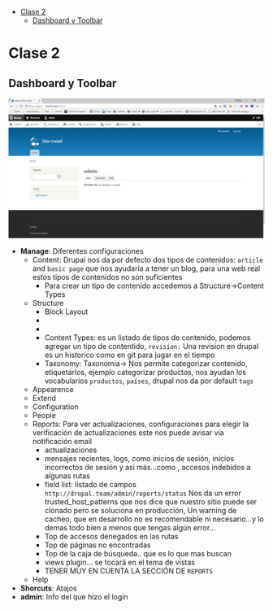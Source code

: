 - [Clase 2](#clase-2)
  - [Dashboard y Toolbar](#dashboard-y-toolbar)

# Clase 2

## Dashboard y Toolbar

![Dashboard](./assets/img/dashboard.png)

* **Manage**: Diferentes configuraciones
  * Content: Drupal nos da por defecto dos tipos de contenidos: `article` and `basic page` que nos ayudaría a tener un blog, para una web real estos tipos de contenidos no son suficientes
    * Para crear un tipo de contenido accedemos a Structure->Content Types
  * Structure
    * Block Layout
    * 
    * 
    * Content Types: es un listado de tipos de contenido, podemos agregar un tipo de contentido, `revision:` Una revision en drupal es un historico como en git para jugar en el tiempo
    * Taxonomy: Taxonomia-> Nos permite categorizar contenido, etiquetarlos, ejemplo categorizar productos, nos ayudan los vocabularios `productos`,  `países`, drupal nos da por default `tags`
  * Appearence
  * Extend
  * Configuration
  * People
  * Reports: Para ver actualizaciones, configuraciones para elegir la verificación de actualizaciones este nos puede avisar via notificación email
    * actualizaciones
    * mensajes recientes, logs, como inicios de sesión, inicios incorrectos de sesión y asi más...como , accesos indebidos a algunas rutas
    * field list: listado de campos `http://drupal.team/admin/reports/status` Nos da un error trusted_host_patterns que nos dice que nuestro sitio puede ser clonado pero se soluciona en producción,  Un warning de cacheo, que en desarrollo no es recomendable ni necesario...y lo demas todo bien a menos que tengas algún error...
    * Top de accesos denegados en las rutas
    * Top de páginas no encontradas
    * Top de la caja de búsqueda.. que es lo que mas buscan
    * views plugin... se tocará en el tema de vistas
    * TENER MUY EN CUENTA LA SECCIÓN DE `REPORTS`
  * Help
* **Shorcuts**: Atajos
* **admin**: Info del que hizo el login